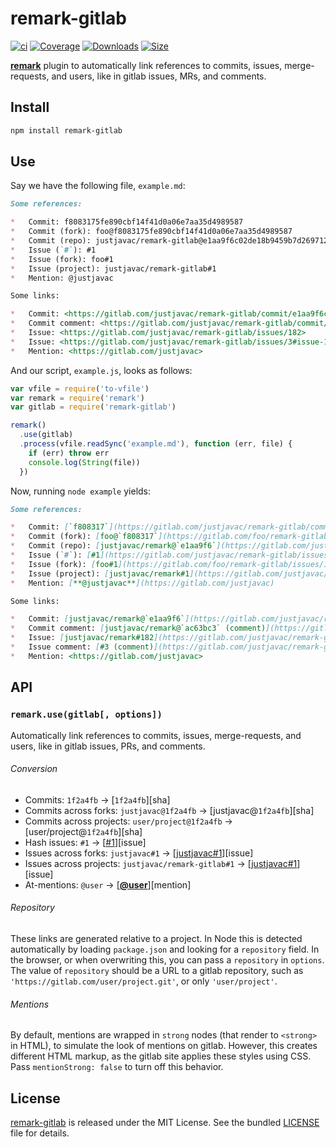 # remark-gitlab

[![ci](https://github.com/justjavac/remark-gitlab/actions/workflows/ci.yml/badge.svg)](https://github.com/justjavac/remark-gitlab/actions/workflows/ci.yml)
[![Coverage][coverage-badge]][coverage]
[![Downloads][downloads-badge]][downloads]
[![Size][size-badge]][size]

[**remark**](https://github.com/remarkjs/remark) plugin to automatically
link references to commits, issues, merge-requests, and users, like in
gitlab issues, MRs, and comments.

## Install

```sh
npm install remark-gitlab
```

## Use

Say we have the following file, `example.md`:

```markdown
Some references:

*   Commit: f8083175fe890cbf14f41d0a06e7aa35d4989587
*   Commit (fork): foo@f8083175fe890cbf14f41d0a06e7aa35d4989587
*   Commit (repo): justjavac/remark-gitlab@e1aa9f6c02de18b9459b7d269712bcb50183ce89
*   Issue (`#`): #1
*   Issue (fork): foo#1
*   Issue (project): justjavac/remark-gitlab#1
*   Mention: @justjavac

Some links:

*   Commit: <https://gitlab.com/justjavac/remark-gitlab/commit/e1aa9f6c02de18b9459b7d269712bcb50183ce89>
*   Commit comment: <https://gitlab.com/justjavac/remark-gitlab/commit/ac63bc3abacf14cf08ca5e2d8f1f8e88a7b9015c#commitcomment-16372693>
*   Issue: <https://gitlab.com/justjavac/remark-gitlab/issues/182>
*   Issue: <https://gitlab.com/justjavac/remark-gitlab/issues/3#issue-151160339>
*   Mention: <https://gitlab.com/justjavac>
```

And our script, `example.js`, looks as follows:

```js
var vfile = require('to-vfile')
var remark = require('remark')
var gitlab = require('remark-gitlab')

remark()
  .use(gitlab)
  .process(vfile.readSync('example.md'), function (err, file) {
    if (err) throw err
    console.log(String(file))
  })
```

Now, running `node example` yields:

```markdown
Some references:

*   Commit: [`f808317`](https://gitlab.com/justjavac/remark-gitlab/commit/f8083175fe890cbf14f41d0a06e7aa35d4989587)
*   Commit (fork): [foo@`f808317`](https://gitlab.com/foo/remark-gitlab/commit/f8083175fe890cbf14f41d0a06e7aa35d4989587)
*   Commit (repo): [justjavac/remark@`e1aa9f6`](https://gitlab.com/justjavac/remark-gitlab/commit/e1aa9f6c02de18b9459b7d269712bcb50183ce89)
*   Issue (`#`): [#1](https://gitlab.com/justjavac/remark-gitlab/issues/1)
*   Issue (fork): [foo#1](https://gitlab.com/foo/remark-gitlab/issues/1)
*   Issue (project): [justjavac/remark#1](https://gitlab.com/justjavac/remark-gitlab/issues/1)
*   Mention: [**@justjavac**](https://gitlab.com/justjavac)

Some links:

*   Commit: [justjavac/remark@`e1aa9f6`](https://gitlab.com/justjavac/remark-gitlab/commit/e1aa9f6c02de18b9459b7d269712bcb50183ce89)
*   Commit comment: [justjavac/remark@`ac63bc3` (comment)](https://gitlab.com/justjavac/remark-gitlab/commit/ac63bc3abacf14cf08ca5e2d8f1f8e88a7b9015c#commitcomment-16372693)
*   Issue: [justjavac/remark#182](https://gitlab.com/justjavac/remark-gitlab/issues/182)
*   Issue comment: [#3 (comment)](https://gitlab.com/justjavac/remark-gitlab/issues/3#issue-151160339)
*   Mention: <https://gitlab.com/justjavac>
```

## API

### `remark.use(gitlab[, options])`

Automatically link references to commits, issues, merge-requests, and users,
like in gitlab issues, PRs, and comments.

###### Conversion

*   Commits:
    `1f2a4fb` → \[`1f2a4fb`]\[sha]
*   Commits across forks:
    `justjavac@1f2a4fb` → \[justjavac@`1f2a4fb`]\[sha]
*   Commits across projects:
    `user/project@1f2a4fb` → \[user/project@`1f2a4fb`]\[sha]
*   Hash issues:
    `#1` → \[[#1](https://github.com/justjavac/remark-gitlab/issues/1)]\[issue]
*   Issues across forks:
    `justjavac#1` → \[[justjavac#1](https://github.com/justjavac/remark-gitlab/issues/1)]\[issue]
*   Issues across projects:
    `justjavac/remark-gitlab#1` → \[[justjavac#1](https://github.com/justjavac/remark-gitlab/issues/1)]\[issue]
*   At-mentions:
    `@user` → \[**[**@user**](https://github.com/user)**]\[mention]

###### Repository

These links are generated relative to a project.
In Node this is detected automatically by loading `package.json` and looking for
a `repository` field.
In the browser, or when overwriting this, you can pass a `repository` in
`options`.
The value of `repository` should be a URL to a gitlab repository, such as
`'https://gitlab.com/user/project.git'`, or only `'user/project'`.

###### Mentions

By default, mentions are wrapped in `strong` nodes (that render to `<strong>` in
HTML), to simulate the look of mentions on gitlab.
However, this creates different HTML markup, as the gitlab site applies these
styles using CSS.
Pass `mentionStrong: false` to turn off this behavior.

## License

[remark-gitlab](https://github.com/justjavac/remark-gitlab) is released under
the MIT License.
See the bundled [LICENSE](./LICENSE) file for details.

[coverage-badge]: https://img.shields.io/codecov/c/github/justjavac/remark-gitlab.svg

[coverage]: https://codecov.io/github/justjavac/remark-gitlab

[downloads-badge]: https://img.shields.io/npm/dm/remark-gitlab.svg

[downloads]: https://www.npmjs.com/package/remark-gitlab

[size-badge]: https://img.shields.io/bundlephobia/minzip/remark-gitlab.svg

[size]: https://bundlephobia.com/result?p=remark-gitlab
